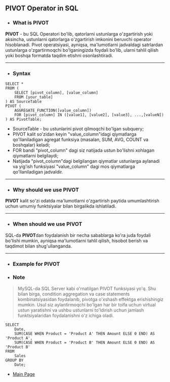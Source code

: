 ## PIVOT Operator in SQL

- ### What is **PIVOT**

**PIVOT** - bu SQL Operatori bo'lib, qatorlarni ustunlarga o'zgartirish yoki aksincha, ustunlarni qatorlarga o'zgartirish imkonini beruvchi operator hisoblanadi. Pivot operatsiyasi, ayniqsa, ma'lumotlarni jadvaldagi satrlardan ustunlarga o'zgartirmoqchi bo'lganingizda foydali bo'lib, ularni tahlil qilish yoki boshqa formatda taqdim etishni osonlashtiradi.

<hr>

- ### Syntax

```
SELECT *
FROM (
    SELECT [pivot_column], [value_column]
    FROM [your_table]
) AS SourceTable
PIVOT (
    AGGREGATE_FUNCTION([value_column])
    FOR [pivot_column] IN ([value1], [value2], [value3], ...,[valueN])
) AS PivotTable;
```

- SourceTable - bu ustunlarini pivot qilmoqchi bo'lgan subquery;
- PIVOT kalit so'zidan keyin "value_column"idagi qiymatlarga qo'llaniladigan agregat funksiya (masalan, SUM, AVG, COUNT va boshqalar) keladi;
- FOR bandi "pivot_column" dagi siz natijada ustun bo'lishni xohlagan qiymatlarni belgilaydi;
- Natijada "pivot_column"dagi belgilangan qiymatlar ustunlarga aylanadi va yig'ish funksiyasi "value_column" dagi mos qiymatlarga qo'llaniladigan jadvaldir.

<hr>

- ### Why should we use **PIVOT**

**PIVOT** kalit so'zi odatda ma'lumotlarni o'zgartirish paytida umumlashtirish uchun umumiy funktsiyalar bilan birgalikda ishlatiladi.

<hr>

- ### When should we use **PIVOT**

SQL-da **PIVOT**dan foydalanish bir necha sabablarga ko'ra juda foydali bo'lishi mumkin, ayniqsa ma'lumotlarni tahlil qilish, hisobot berish va taqdimot bilan shug'ullanganda.

<hr>

- ### Example for **PIVOT**

- ### Note

> MySQL-da SQL Server kabi o'rnatilgan PIVOT funksiyasi yo'q. Shu bilan birga, condition aggregation va case statements kombinatsiyasidan foydalanib, pivotga o'xshash effektga erishishingiz mumkin. Usul siz aylantirmoqchi bo'lgan har bir toifa uchun virtual ustun yaratishni va ushbu ustunlarni to'ldirish uchun jamlash funktsiyalaridan foydalanishni o'z ichiga oladi.

```
SELECT
    Date,
    SUM(CASE WHEN Product = 'Product A' THEN Amount ELSE 0 END) AS 'Product A',
    SUM(CASE WHEN Product = 'Product B' THEN Amount ELSE 0 END) AS 'Product B'
FROM
    Sales
GROUP BY
    Date;

```

- [Main Page](https://github.com/Al1yev/my-wiki/tree/main)
